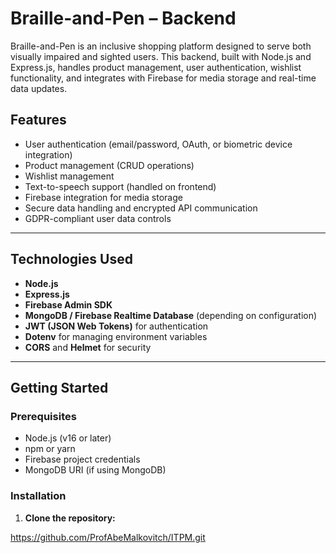 # Braille-and-Pen – Backend

Braille-and-Pen is an inclusive shopping platform designed to serve both visually impaired and sighted users. This backend, built with Node.js and Express.js, handles product management, user authentication, wishlist functionality, and integrates with Firebase for media storage and real-time data updates.

## Features

- User authentication (email/password, OAuth, or biometric device integration)
- Product management (CRUD operations)
- Wishlist management
- Text-to-speech support (handled on frontend)
- Firebase integration for media storage
- Secure data handling and encrypted API communication
- GDPR-compliant user data controls

---

## Technologies Used

- **Node.js**
- **Express.js**
- **Firebase Admin SDK**
- **MongoDB / Firebase Realtime Database** (depending on configuration)
- **JWT (JSON Web Tokens)** for authentication
- **Dotenv** for managing environment variables
- **CORS** and **Helmet** for security

---

## Getting Started

### Prerequisites

- Node.js (v16 or later)
- npm or yarn
- Firebase project credentials
- MongoDB URI (if using MongoDB)

### Installation

1. **Clone the repository:**

https://github.com/ProfAbeMalkovitch/ITPM.git
